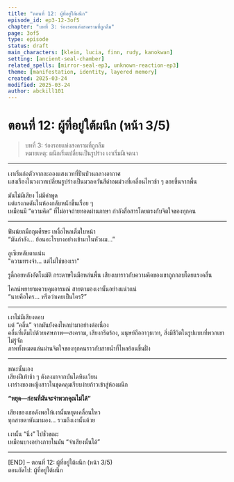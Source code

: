 ```yaml
---
title: "ตอนที่ 12: ผู้ที่อยู่ใต้ผนึก"  
episode_id: ep3-12-3of5  
chapter: "บทที่ 3: ร่องรอยแห่งสงครามที่ถูกลืม"  
page: 3of5  
type: episode  
status: draft  
main_characters: [klein, lucia, finn, rudy, kanokwan]  
setting: [ancient-seal-chamber]  
related_spells: [mirror-seal-ep3, unknown-reaction-ep3]  
theme: [manifestation, identity, layered memory]  
created: 2025-03-24  
modified: 2025-03-24  
author: abckill101  
---
```

# ตอนที่ 12: ผู้ที่อยู่ใต้ผนึก (หน้า 3/5)  
> บทที่ 3: ร่องรอยแห่งสงครามที่ถูกลืม  
> หมายเหตุ: ผนึกเริ่มเปลี่ยนเป็นรูปร่าง เงาเริ่มมีเจตนา

---

เงาเริ่มก่อตัวจากละอองแสงเวทที่ปั่นป่วนกลางอากาศ  
แสงเรืองในวงเวทเปลี่ยนรูปร่างเป็นมวลควันสีดำอมม่วงที่เคลื่อนไหวช้า ๆ ลอยขึ้นจากพื้น

มันไม่มีเสียง ไม่มีคำพูด  
แต่แรงกดดันในห้องกลับหนักขึ้นเรื่อย ๆ  
เหมือนมี “ความคิด” ที่ไม่อาจถ่ายทอดผ่านภาษา กำลังสื่อสารโดยตรงกับจิตใจของทุกคน

---

ฟินน์ยกมือกุมศีรษะ เหงื่อไหลเต็มใบหน้า  
“มันกำลัง... ย้อนอะไรบางอย่างเข้ามาในหัวผม...”

ลูเซียหลับตาแน่น  
"ความทรงจำ... แต่ไม่ใช่ของเรา"

รูดี้ถอยหลังอัตโนมัติ กระดาษในมือหล่นพื้น เสียงเบาราวกับความคิดของเขาถูกกลบโดยแรงคลื่น

ไคลน์พยายามควบคุมอารมณ์ สายตามองเงานั้นอย่างแน่วแน่  
“นายคือใคร... หรือว่าเคยเป็นใคร?”

---

เงาไม่มีเสียงตอบ  
แต่ “คลื่น” จากมันยังคงไหลบ่ามาอย่างต่อเนื่อง  
คลื่นที่เต็มไปด้วยเศษภาพ—สงคราม, เสียงกรีดร้อง, มนุษย์ถืออาวุธเวท, สิ่งมีชีวิตในรูปแบบที่พวกเขาไม่รู้จัก  
ภาพทั้งหมดแล่นผ่านจิตใจของทุกคนราวกับสายน้ำที่ไหลย้อนขึ้นฝั่ง

---

ขณะนั้นเอง  
เสียงฝีเท้าช้า ๆ ดังลงมาจากบันไดหินเวียน  
เงาร่างของหญิงสาวในชุดคลุมเรียบง่ายก้าวเข้าสู่ห้องผนึก

**“หยุด—ก่อนที่มันจะจำพวกคุณไม่ได้”**

เสียงของเธอดังพอให้เงานั้นหยุดเคลื่อนไหว  
ทุกสายตาหันมามอง... รวมถึงเงานั้นด้วย

เงานั้น “นิ่ง” ไปชั่วขณะ  
เหมือนบางอย่างภายในมัน “จำเสียงนั้นได้”

---

[END] – ตอนที่ 12: ผู้ที่อยู่ใต้ผนึก (หน้า 3/5)  
ตอนถัดไป: ผู้ที่อยู่ใต้ผนึก
